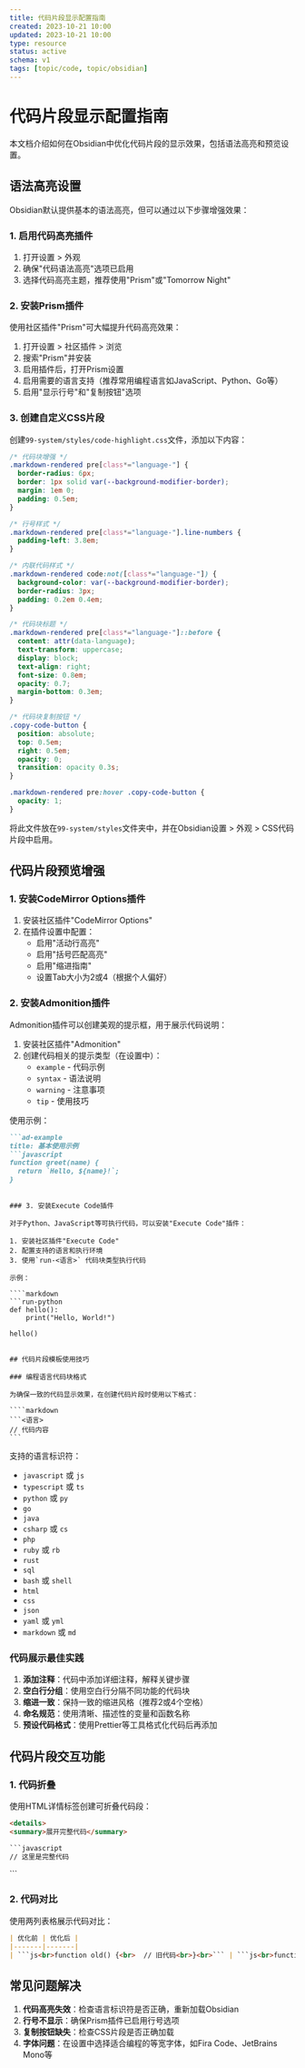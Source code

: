 ```yaml
---
title: 代码片段显示配置指南
created: 2023-10-21 10:00
updated: 2023-10-21 10:00
type: resource
status: active
schema: v1
tags: [topic/code, topic/obsidian]
---
```


# 代码片段显示配置指南

本文档介绍如何在Obsidian中优化代码片段的显示效果，包括语法高亮和预览设置。

## 语法高亮设置

Obsidian默认提供基本的语法高亮，但可以通过以下步骤增强效果：

### 1. 启用代码高亮插件

1. 打开设置 > 外观
2. 确保"代码语法高亮"选项已启用
3. 选择代码高亮主题，推荐使用"Prism"或"Tomorrow Night"

### 2. 安装Prism插件

使用社区插件"Prism"可大幅提升代码高亮效果：

1. 打开设置 > 社区插件 > 浏览
2. 搜索"Prism"并安装
3. 启用插件后，打开Prism设置
4. 启用需要的语言支持（推荐常用编程语言如JavaScript、Python、Go等）
5. 启用"显示行号"和"复制按钮"选项

### 3. 创建自定义CSS片段

创建`99-system/styles/code-highlight.css`文件，添加以下内容：

```css
/* 代码块增强 */
.markdown-rendered pre[class*="language-"] {
  border-radius: 6px;
  border: 1px solid var(--background-modifier-border);
  margin: 1em 0;
  padding: 0.5em;
}

/* 行号样式 */
.markdown-rendered pre[class*="language-"].line-numbers {
  padding-left: 3.8em;
}

/* 内联代码样式 */
.markdown-rendered code:not([class*="language-"]) {
  background-color: var(--background-modifier-border);
  border-radius: 3px;
  padding: 0.2em 0.4em;
}

/* 代码块标题 */
.markdown-rendered pre[class*="language-"]::before {
  content: attr(data-language);
  text-transform: uppercase;
  display: block;
  text-align: right;
  font-size: 0.8em;
  opacity: 0.7;
  margin-bottom: 0.3em;
}

/* 代码块复制按钮 */
.copy-code-button {
  position: absolute;
  top: 0.5em;
  right: 0.5em;
  opacity: 0;
  transition: opacity 0.3s;
}

.markdown-rendered pre:hover .copy-code-button {
  opacity: 1;
}
```

将此文件放在`99-system/styles`文件夹中，并在Obsidian设置 > 外观 > CSS代码片段中启用。

## 代码片段预览增强

### 1. 安装CodeMirror Options插件

1. 安装社区插件"CodeMirror Options"
2. 在插件设置中配置：
   - 启用"活动行高亮"
   - 启用"括号匹配高亮"
   - 启用"缩进指南"
   - 设置Tab大小为2或4（根据个人偏好）

### 2. 安装Admonition插件

Admonition插件可以创建美观的提示框，用于展示代码说明：

1. 安装社区插件"Admonition"
2. 创建代码相关的提示类型（在设置中）：
   - `example` - 代码示例
   - `syntax` - 语法说明
   - `warning` - 注意事项
   - `tip` - 使用技巧

使用示例：

```markdown
```ad-example
title: 基本使用示例
```javascript
function greet(name) {
  return `Hello, ${name}!`;
}
```
```

### 3. 安装Execute Code插件

对于Python、JavaScript等可执行代码，可以安装"Execute Code"插件：

1. 安装社区插件"Execute Code"
2. 配置支持的语言和执行环境
3. 使用`run-<语言>` 代码块类型执行代码

示例：

````markdown
```run-python
def hello():
    print("Hello, World!")
    
hello()
```
````

## 代码片段模板使用技巧

### 编程语言代码块格式

为确保一致的代码显示效果，在创建代码片段时使用以下格式：

````markdown
```<语言>
// 代码内容
```
````

支持的语言标识符：
- `javascript` 或 `js`
- `typescript` 或 `ts`
- `python` 或 `py`
- `go`
- `java`
- `csharp` 或 `cs`
- `php`
- `ruby` 或 `rb`
- `rust`
- `sql`
- `bash` 或 `shell`
- `html`
- `css`
- `json`
- `yaml` 或 `yml`
- `markdown` 或 `md`

### 代码展示最佳实践

1. **添加注释**：代码中添加详细注释，解释关键步骤
2. **空白行分组**：使用空白行分隔不同功能的代码块
3. **缩进一致**：保持一致的缩进风格（推荐2或4个空格）
4. **命名规范**：使用清晰、描述性的变量和函数名称
5. **预设代码格式**：使用Prettier等工具格式化代码后再添加

## 代码片段交互功能

### 1. 代码折叠

使用HTML详情标签创建可折叠代码段：

```html
<details>
<summary>展开完整代码</summary>

```javascript
// 这里是完整代码
```

</details>
```

### 2. 代码对比

使用两列表格展示代码对比：

```markdown
| 优化前 | 优化后 |
|-------|-------|
| ```js<br>function old() {<br>  // 旧代码<br>}<br>``` | ```js<br>function new() {<br>  // 新代码<br>}<br>``` |
```

## 常见问题解决

1. **代码高亮失效**：检查语言标识符是否正确，重新加载Obsidian
2. **行号不显示**：确保Prism插件已启用行号选项
3. **复制按钮缺失**：检查CSS片段是否正确加载
4. **字体问题**：在设置中选择适合编程的等宽字体，如Fira Code、JetBrains Mono等 